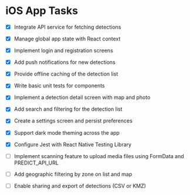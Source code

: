 # iOS App Tasks

- [x] Integrate API service for fetching detections
- [x] Manage global app state with React context
- [x] Implement login and registration screens
- [x] Add push notifications for new detections
- [x] Provide offline caching of the detection list
- [x] Write basic unit tests for components
- [x] Implement a detection detail screen with map and photo
- [x] Add search and filtering for the detection list
- [x] Create a settings screen and persist preferences
- [x] Support dark mode theming across the app
- [x] Configure Jest with React Native Testing Library

- [ ] Implement scanning feature to upload media files using FormData and PREDICT_API_URL
- [ ] Add geographic filtering by zone on list and map
- [ ] Enable sharing and export of detections (CSV or KMZ)
